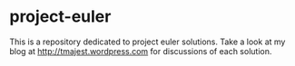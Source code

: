 project-euler
=============

This is a repository dedicated to project euler solutions.
Take a look at my blog at http://tmajest.wordpress.com for discussions of each solution.
